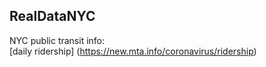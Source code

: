 ## RealDataNYC
NYC public transit info:  
[daily ridership] (https://new.mta.info/coronavirus/ridership)
